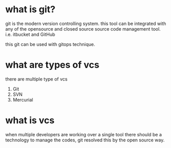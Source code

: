 # what is git?
git is the modern version controlling system. this tool can be integrated with any of the opensource and closed source 
source code management tool. i.e. itbucket and GitHub

this git can be used with gitops technique.

# what are types of vcs
there are multiple type of vcs
1. Git
2. SVN
3. Mercurial

# what is vcs
when multiple developers are working over a single tool there should be a technology to manage the codes, git resolved this by the open source way.
